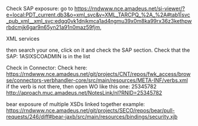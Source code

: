 Check SAP exposure:
go to https://rndwww.nce.amadeus.net/si-viewer/?e=local:PDT_current.db3&o=xml_svc&v=XML_TARCPQ_%2A_%2A#tab1|svc_pub_xml__xml_svc:edgq0vk1dnjkmca1ad4ngmu39x0m8ka99rx36z3kethpwrbdcmjk6gar9n65yn21a91n0maz59fjm, 

XML services

then search your one, click on it and check the SAP section.
Check that the SAP: 1ASIXSCOADMIN is in the list 


Check in Connector:
Check here: https://rndwww.nce.amadeus.net/git/projects/CNT/repos/fwk_access/browse/connectors-verbhandler-core/src/main/resources/META-INF/verbs.xml
if the verb is not there, then open WO like this one: 25345782  http://aproach.muc.amadeus.net/NotesLink/nl?RNID=25345782


bear exposure of multiple XSDs linked together example: https://rndwww.nce.amadeus.net/git/projects/SECO/repos/bear/pull-requests/246/diff#bear-jaxb/src/main/resources/bindings/security.xjb
